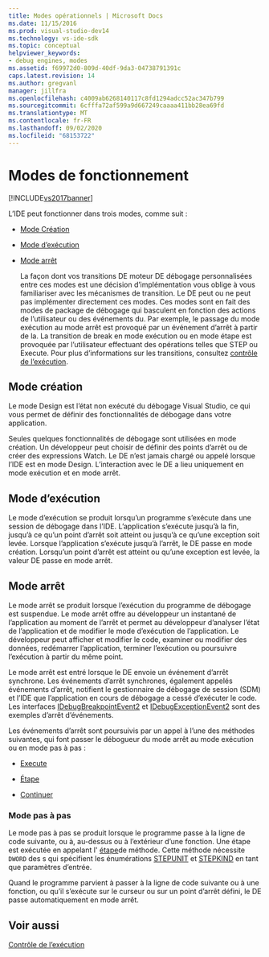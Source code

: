 ```yaml
---
title: Modes opérationnels | Microsoft Docs
ms.date: 11/15/2016
ms.prod: visual-studio-dev14
ms.technology: vs-ide-sdk
ms.topic: conceptual
helpviewer_keywords:
- debug engines, modes
ms.assetid: f69972d0-809d-40df-9da3-04738791391c
caps.latest.revision: 14
ms.author: gregvanl
manager: jillfra
ms.openlocfilehash: c4009ab6268140117c8fd1294adcc52ac347b799
ms.sourcegitcommit: 6cfffa72af599a9d667249caaaa411bb28ea69fd
ms.translationtype: MT
ms.contentlocale: fr-FR
ms.lasthandoff: 09/02/2020
ms.locfileid: "68153722"
---
```

# <a name="operational-modes"></a>Modes de fonctionnement
[!INCLUDE[vs2017banner](../../includes/vs2017banner.md)]

L’IDE peut fonctionner dans trois modes, comme suit :  
  
- [Mode Création](#vsconoperationalmodesanchor1)  
  
- [Mode d’exécution](#vsconoperationalmodesanchor2)  
  
- [Mode arrêt](#vsconoperationalmodesanchor3)  
  
  La façon dont vos transitions DE moteur DE débogage personnalisées entre ces modes est une décision d’implémentation vous oblige à vous familiariser avec les mécanismes de transition. Le DE peut ou ne peut pas implémenter directement ces modes. Ces modes sont en fait des modes de package de débogage qui basculent en fonction des actions de l’utilisateur ou des événements du. Par exemple, le passage du mode exécution au mode arrêt est provoqué par un événement d’arrêt à partir de la. La transition de break en mode exécution ou en mode étape est provoquée par l’utilisateur effectuant des opérations telles que STEP ou Execute. Pour plus d’informations sur les transitions, consultez [contrôle de l’exécution](../../extensibility/debugger/control-of-execution.md).  
  
## <a name="design-mode"></a><a name="vsconoperationalmodesanchor1"></a> Mode création  
 Le mode Design est l’état non exécuté du débogage Visual Studio, ce qui vous permet de définir des fonctionnalités de débogage dans votre application.  
  
 Seules quelques fonctionnalités de débogage sont utilisées en mode création. Un développeur peut choisir de définir des points d’arrêt ou de créer des expressions Watch. Le DE n’est jamais chargé ou appelé lorsque l’IDE est en mode Design. L’interaction avec le DE a lieu uniquement en mode exécution et en mode arrêt.  
  
## <a name="run-mode"></a><a name="vsconoperationalmodesanchor2"></a> Mode d’exécution  
 Le mode d’exécution se produit lorsqu’un programme s’exécute dans une session de débogage dans l’IDE. L’application s’exécute jusqu’à la fin, jusqu’à ce qu’un point d’arrêt soit atteint ou jusqu’à ce qu’une exception soit levée. Lorsque l’application s’exécute jusqu’à l’arrêt, le DE passe en mode création. Lorsqu’un point d’arrêt est atteint ou qu’une exception est levée, la valeur DE passe en mode arrêt.  
  
## <a name="break-mode"></a><a name="vsconoperationalmodesanchor3"></a> Mode arrêt  
 Le mode arrêt se produit lorsque l’exécution du programme de débogage est suspendue. Le mode arrêt offre au développeur un instantané de l’application au moment de l’arrêt et permet au développeur d’analyser l’état de l’application et de modifier le mode d’exécution de l’application. Le développeur peut afficher et modifier le code, examiner ou modifier des données, redémarrer l’application, terminer l’exécution ou poursuivre l’exécution à partir du même point.  
  
 Le mode arrêt est entré lorsque le DE envoie un événement d’arrêt synchrone. Les événements d’arrêt synchrones, également appelés événements d’arrêt, notifient le gestionnaire de débogage de session (SDM) et l’IDE que l’application en cours de débogage a cessé d’exécuter le code. Les interfaces [IDebugBreakpointEvent2](../../extensibility/debugger/reference/idebugbreakpointevent2.md) et [IDebugExceptionEvent2](../../extensibility/debugger/reference/idebugexceptionevent2.md) sont des exemples d’arrêt d’événements.  
  
 Les événements d’arrêt sont poursuivis par un appel à l’une des méthodes suivantes, qui font passer le débogueur du mode arrêt au mode exécution ou en mode pas à pas :  
  
- [Execute](../../extensibility/debugger/reference/idebugprocess3-execute.md)  
  
- [Étape](../../extensibility/debugger/reference/idebugprocess3-step.md)  
  
- [Continuer](../../extensibility/debugger/reference/idebugprocess3-continue.md)  
  
### <a name="step-mode"></a><a name="vsconoperationalmodesanchor4"></a> Mode pas à pas  
 Le mode pas à pas se produit lorsque le programme passe à la ligne de code suivante, ou à, au-dessus ou à l’extérieur d’une fonction. Une étape est exécutée en appelant l' [étape](../../extensibility/debugger/reference/idebugprocess3-step.md)de méthode. Cette méthode nécessite `DWORD` des s qui spécifient les énumérations [STEPUNIT](../../extensibility/debugger/reference/stepunit.md) et [STEPKIND](../../extensibility/debugger/reference/stepkind.md) en tant que paramètres d’entrée.  
  
 Quand le programme parvient à passer à la ligne de code suivante ou à une fonction, ou qu’il s’exécute sur le curseur ou sur un point d’arrêt défini, le DE passe automatiquement en mode arrêt.  
  
## <a name="see-also"></a>Voir aussi  
 [Contrôle de l’exécution](../../extensibility/debugger/control-of-execution.md)
